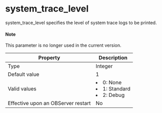 system_trace_level
=======================================

system_trace_level specifies the level of system trace logs to be printed.

<main id="notice" type='explain'>
    <h4>Note</h4>
    <p>This parameter is no longer used in the current version. </p>
  </main>


| **Property** | **Description** |
|------------------|---------------------------------------------------------------------------------------------------------------------------------------------------------------------|
| Type | Integer |
| Default value | 1 |
| Valid values | <li> 0: None   <li> 1: Standard   <li> 2: Debug |
| Effective upon an OBServer restart | No |


